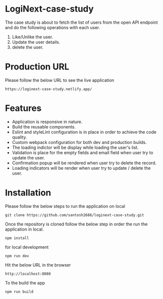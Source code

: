 # LogiNext-case-study

The case study is about to fetch the list of users from the open API endpoint and do the following operations with each user.

1. Like/Unlike the user.
2. Update the user details.
3. delete the user.

# Production URL

Please follow the below URL to see the live application

```
https://loginext-case-study.netlify.app/
```

# Features
 - Application is responsive in nature.
 - Build the reusable components.
 - Eslint and styleLint configuration is in place in order to achieve the code quality.
 - Custom webpack configuration for both dev and production builds.
 - The loading indictor will be display while loading the user's list.
 - Validation is place for the empty fields and email field when user try to update the user.
 - Confirmation popup will be rendered when user try to delete the record.
 - Loading indicators will be render when user try to update / delete the user.

 # Installation
 Please follow the below steps to run the application on local

 ```
 git clone https://github.com/santosh2686/loginext-case-study.git
 ```

Once the repository is cloned follow the below step in order the run the application in local.

```
npm install
```

for local development

```
npm run dev
```

Hit the below URL in the browser

```
http://localhost:8080
```

To the build the app

```
npm run build
```